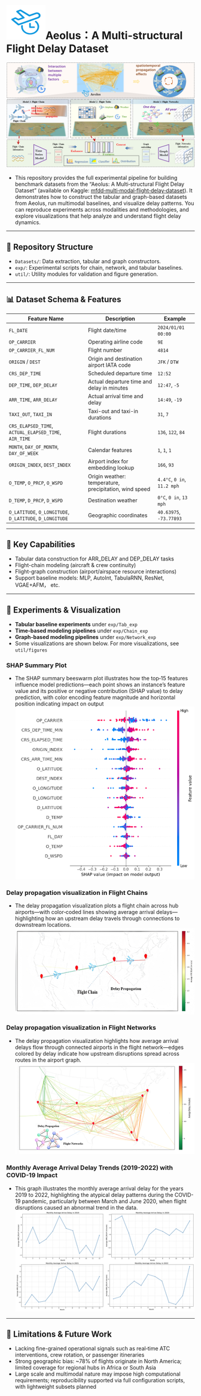 # ![img.png](util/img.png)Aeolus：A Multi-structural Flight Delay Dataset
![framework.png](util/framework.png)
- This repository provides the full experimental pipeline for building benchmark datasets from the “Aeolus: A Multi‑structural Flight Delay Dataset” (available on Kaggle: [mfdd‑multi‑modal‑flight‑delay‑dataset](https://www.kaggle.com/datasets/flnny123/mfddmulti-modal-flight-delay-dataset)). It demonstrates how to construct the tabular and graph-based datasets from Aeolus, run multimodal baselines, and visualize delay patterns. You can reproduce experiments across modalities and methodologies, and explore visualizations that help analyze and understand flight delay dynamics.
---

## 📂 Repository Structure
- `Datasets/`: Data extraction, tabular and graph constructors.
- `exp/`: Experimental scripts for chain, network, and tabular baselines.
- `util/`: Utility modules for validation and figure generation.

---

## 📊 Dataset Schema & Features

| Feature Name        | Description                                       | Example     |
|---------------------|---------------------------------------------------|-------------|
| `FL_DATE`           | Flight date/time                                   | `2024/01/01 00:00` |
| `OP_CARRIER`        | Operating airline code                            | `9E`        |
| `OP_CARRIER_FL_NUM` | Flight number                                      | `4814`      |
| `ORIGIN` / `DEST`   | Origin and destination airport IATA code          | `JFK` / `DTW` |
| `CRS_DEP_TIME`      | Scheduled departure time                           | `12:52`     |
| `DEP_TIME`, `DEP_DELAY` | Actual departure time and delay in minutes    | `12:47`, `-5` |
| `ARR_TIME`, `ARR_DELAY` | Actual arrival time and delay                  | `14:49`, `-19`|
| `TAXI_OUT`, `TAXI_IN` | Taxi-out and taxi-in durations                 | `31`, `7`    |
| `CRS_ELAPSED_TIME`, `ACTUAL_ELAPSED_TIME`, `AIR_TIME` | Flight durations | `136`, `122`, `84` |
| `MONTH`, `DAY_OF_MONTH`, `DAY_OF_WEEK` | Calendar features              | `1`, `1`, `1` |
| `ORIGIN_INDEX`, `DEST_INDEX` | Airport index for embedding lookup       | `166`, `93` |
| `O_TEMP`, `O_PRCP`, `O_WSPD` | Origin weather: temperature, precipitation, wind speed | `4.4°C`, `0 in`, `11.2 mph` |
| `D_TEMP`, `D_PRCP`, `D_WSPD` | Destination weather                          | `0°C`, `0 in`, `13 mph` |
| `O_LATITUDE`, `O_LONGITUDE`, `D_LATITUDE`, `D_LONGITUDE` | Geographic coordinates | `40.63975`, `-73.77893` |

---

## 🎯 Key Capabilities

- Tabular data construction for ARR_DELAY and DEP_DELAY tasks  
- Flight-chain modeling (aircraft & crew continuity)  
- Flight-graph construction (airport/airspace resource interactions)  
- Support baseline models: MLP, AutoInt, TabulaRNN, ResNet, VGAE+AFM， etc.

---

## 🔬 Experiments & Visualization

- **Tabular baseline experiments** under `exp/Tab_exp`  
- **Time-based modeling pipelines** under `exp/Chain_exp`
- **Graph-based modeling pipelines** under `exp/Network_exp`
- Some visualizations are shown below. For more visualizations, see `util/figures`

### SHAP Summary Plot
- The SHAP summary beeswarm plot illustrates how the top‑15 features influence model predictions—each point shows an instance’s feature value and its positive or negative contribution (SHAP value) to delay prediction, with color encoding feature magnitude and horizontal position indicating impact on output
![SHAP Summary Plot](util/check/shap_beeswarm_top15.png)

### Delay propagation visualization in Flight Chains
- The delay propagation visualization plots a flight chain across hub airports—with color‑coded lines showing average arrival delays—highlighting how an upstream delay travels through connections to downstream locations.
![Delay propagation visualization](util/figures/delay_visual/delay_propagation_chain.png)

### Delay propagation visualization in Flight Networks
- The delay propagation visualization highlights how average arrival delays flow through connected airports in the flight network—edges colored by delay indicate how upstream disruptions spread across routes in the airport graph.
![Delay propagation visualization](util/figures/delay_visual/delay_propagation_network.png)

### Monthly Average Arrival Delay Trends (2019-2022) with COVID-19 Impact
- This graph illustrates the monthly average arrival delay for the years 2019 to 2022, highlighting the atypical delay patterns during the COVID-19 pandemic, particularly between March and June 2020, when flight disruptions caused an abnormal trend in the data.
![monthly_arr_delay_2019-2022](util/figures/monthly_arr_delay/monthly_arr_delay_2019-2022.png)
---

## 🚧 Limitations & Future Work

- Lacking fine-grained operational signals such as real‑time ATC interventions, crew rotation, or passenger itineraries  
- Strong geographic bias: ~78% of flights originate in North America; limited coverage for regional hubs in Africa or South Asia  
- Large scale and multimodal nature may impose high computational requirements; reproducibility supported via full configuration scripts, with lightweight subsets planned
